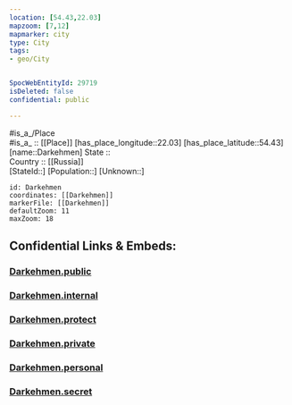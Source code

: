 ```yaml
---
location: [54.43,22.03] 
mapzoom: [7,12] 
mapmarker: city 
type: City
tags:
- geo/City


SpocWebEntityId: 29719
isDeleted: false
confidential: public

---
```

#is_a_/Place  
#is_a_ :: [[Place]] 
[has_place_longitude::22.03] 
[has_place_latitude::54.43] 
[name::Darkehmen] 
State ::  
Country :: [[Russia]]  
[StateId::] 
[Population::] 
[Unknown::] 


```leaflet
id: Darkehmen
coordinates: [[Darkehmen]] 
markerFile: [[Darkehmen]] 
defaultZoom: 11 
maxZoom: 18
```


## Confidential Links & Embeds: 

### [Darkehmen.public](/_public/\Earth\Continent\Europe\Europe~East\Russia\Russia~NorthWest\Kaliningrad~Oblast\CityDarkehmen.public.md) 

### [Darkehmen.internal](/_internal/\Earth\Continent\Europe\Europe~East\Russia\Russia~NorthWest\Kaliningrad~Oblast\CityDarkehmen.internal.md) 

### [Darkehmen.protect](/_protect/\Earth\Continent\Europe\Europe~East\Russia\Russia~NorthWest\Kaliningrad~Oblast\CityDarkehmen.protect.md) 

### [Darkehmen.private](/_private/\Earth\Continent\Europe\Europe~East\Russia\Russia~NorthWest\Kaliningrad~Oblast\CityDarkehmen.private.md) 

### [Darkehmen.personal](/_personal/\Earth\Continent\Europe\Europe~East\Russia\Russia~NorthWest\Kaliningrad~Oblast\CityDarkehmen.personal.md) 

### [Darkehmen.secret](/_secret/\Earth\Continent\Europe\Europe~East\Russia\Russia~NorthWest\Kaliningrad~Oblast\CityDarkehmen.secret.md)

